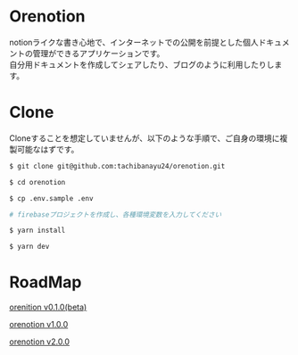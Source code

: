 # Orenotion

notionライクな書き心地で、インターネットでの公開を前提とした個人ドキュメントの管理ができるアプリケーションです。  
自分用ドキュメントを作成してシェアしたり、ブログのように利用したりします。

# Clone

Cloneすることを想定していませんが、以下のような手順で、ご自身の環境に複製可能なはずです。

```sh
$ git clone git@github.com:tachibanayu24/orenotion.git

$ cd orenotion

$ cp .env.sample .env

# firebaseプロジェクトを作成し、各種環境変数を入力してください

$ yarn install

$ yarn dev
```

# RoadMap

[orenition v0.1.0(beta)](https://github.com/users/tachibanayu24/projects/1)

[orenotion v1.0.0](https://github.com/users/tachibanayu24/projects/2)

[orenotion v2.0.0](https://github.com/users/tachibanayu24/projects/3)

